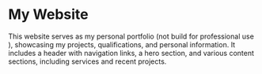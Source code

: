 # My Website

This website serves as my personal portfolio (not build for professional use ), showcasing my projects, qualifications, and personal information. It includes a header with navigation links, a hero section, and various content sections, including services and recent projects.

